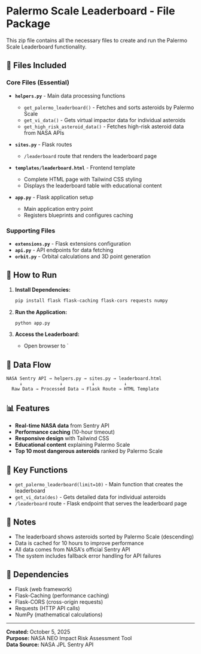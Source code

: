 # Palermo Scale Leaderboard - File Package

This zip file contains all the necessary files to create and run the Palermo Scale Leaderboard functionality.

## 📁 Files Included

### Core Files (Essential)
- **`helpers.py`** - Main data processing functions
  - `get_palermo_leaderboard()` - Fetches and sorts asteroids by Palermo Scale
  - `get_vi_data()` - Gets virtual impactor data for individual asteroids
  - `get_high_risk_asteroid_data()` - Fetches high-risk asteroid data from NASA APIs

- **`sites.py`** - Flask routes
  - `/leaderboard` route that renders the leaderboard page

- **`templates/leaderboard.html`** - Frontend template
  - Complete HTML page with Tailwind CSS styling
  - Displays the leaderboard table with educational content

- **`app.py`** - Flask application setup
  - Main application entry point
  - Registers blueprints and configures caching

### Supporting Files
- **`extensions.py`** - Flask extensions configuration
- **`api.py`** - API endpoints for data fetching
- **`orbit.py`** - Orbital calculations and 3D point generation

## 🚀 How to Run

1. **Install Dependencies:**
   ```bash
   pip install flask flask-caching flask-cors requests numpy
   ```

2. **Run the Application:**
   ```bash
   python app.py
   ```

3. **Access the Leaderboard:**
   - Open browser to `

## 🔧 Data Flow

```
NASA Sentry API → helpers.py → sites.py → leaderboard.html
     ↓              ↓           ↓           ↓
  Raw Data → Processed Data → Flask Route → HTML Template
```

## 📊 Features

- **Real-time NASA data** from Sentry API
- **Performance caching** (10-hour timeout)
- **Responsive design** with Tailwind CSS
- **Educational content** explaining Palermo Scale
- **Top 10 most dangerous asteroids** ranked by Palermo Scale

## 🎯 Key Functions

- `get_palermo_leaderboard(limit=10)` - Main function that creates the leaderboard
- `get_vi_data(des)` - Gets detailed data for individual asteroids
- `/leaderboard` route - Flask endpoint that serves the leaderboard page

## 📝 Notes

- The leaderboard shows asteroids sorted by Palermo Scale (descending)
- Data is cached for 10 hours to improve performance
- All data comes from NASA's official Sentry API
- The system includes fallback error handling for API failures

## 🔗 Dependencies

- Flask (web framework)
- Flask-Caching (performance caching)
- Flask-CORS (cross-origin requests)
- Requests (HTTP API calls)
- NumPy (mathematical calculations)

---

**Created:** October 5, 2025  
**Purpose:** NASA NEO Impact Risk Assessment Tool  
**Data Source:** NASA JPL Sentry API
